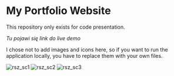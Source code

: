 # My Portfolio Website

This repository only exists for code presentation.

_Tu pojawi się link do live demo_ 

I chose not to add images and icons here, so if you want to run the application locally, you have to replace them with your own files.

![rsz_sc1](https://user-images.githubusercontent.com/59512535/97807824-619dbe80-1c63-11eb-8ee8-1e9d4db3de1d.png)
![rsz_sc2](https://user-images.githubusercontent.com/59512535/97807820-606c9180-1c63-11eb-9170-1859aa0a9468.png)
![rsz_sc3](https://user-images.githubusercontent.com/59512535/97807819-5ea2ce00-1c63-11eb-85f4-9cd4246bee9c.png)
